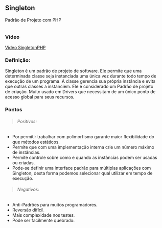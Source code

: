 ## Singleton
 Padrão de Projeto com PHP
````
````
### Video
[Video SingletonPHP](https://www.youtube.com/watch?v=vRAuWPZ4LUc)

### Definição:

Singleton é um padrão de projeto de software. Ele permite que uma determinada classe seja instanciada uma única vez durante todo tempo de execução de um programa. A classe gerencia sua própria instância e evita que outras classes a instanciem. Ele é considerado um Padrão de projeto de criação. Muito usado em Drivers que necessitam de um único ponto de acesso global para seus recursos.

### Pontos

> ###### Positivos:
-   Por permitir trabalhar com polimorfismo garante maior flexibilidade do que métodos estáticos.
-   Permite que com uma implementação interna crie um número máximo de instâncias.
-   Permite controle sobre como e quando as instâncias podem ser usadas ou criadas.
-   Pode-se definir uma interface padrão para múltiplas aplicações com Singleton, desta forma podemos selecionar qual utilizar em tempo de execução.

> ###### Negativos:
 - Anti-Padrões para muitos programadores.
 - Reversão difícil.
 - Mais complexidade nos testes.
 - Pode ser facilmente quebrado.



